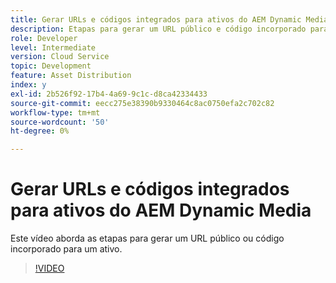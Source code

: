 ```yaml
---
title: Gerar URLs e códigos integrados para ativos do AEM Dynamic Media
description: Etapas para gerar um URL público e código incorporado para um ativo no Dynamic Media
role: Developer
level: Intermediate
version: Cloud Service
topic: Development
feature: Asset Distribution
index: y
exl-id: 2b526f92-17b4-4a69-9c1c-d8ca42334433
source-git-commit: eecc275e38390b9330464c8ac0750efa2c702c82
workflow-type: tm+mt
source-wordcount: '50'
ht-degree: 0%

---
```


# Gerar URLs e códigos integrados para ativos do AEM Dynamic Media

Este vídeo aborda as etapas para gerar um URL público ou código incorporado para um ativo.

>[!VIDEO](https://video.tv.adobe.com/v/335364?quality=12&learn=on)
